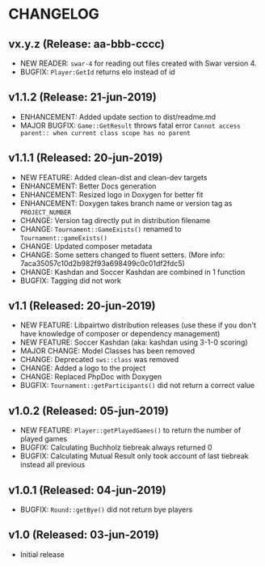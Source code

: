 # CHANGELOG

## vx.y.z (Release: aa-bbb-cccc)
* NEW READER: `swar-4` for reading out files created with Swar version 4.
* BUGFIX: `Player:GetId` returns elo instead of id

## v1.1.2 (Release: 21-jun-2019)
* ENHANCEMENT: Added update section to dist/readme.md
* MAJOR BUGFIX: `Game::GetResult` throws fatal error `Cannot access parent:: when current class scope has no parent`

## v1.1.1 (Released: 20-jun-2019)
* NEW FEATURE: Added clean-dist and clean-dev targets
* ENHANCEMENT: Better Docs generation
* ENHANCEMENT: Resized logo in Doxygen for better fit
* ENHANCEMENT: Doxygen takes branch name or version tag as `PROJECT_NUMBER`
* CHANGE: Version tag directly put in distribution filename
* CHANGE: `Tournament::GameExists()` renamed to `Tournament::gameExists()`
* CHANGE: Updated composer metadata
* CHANGE: Some setters changed to fluent setters. (More info: 7aca35057c10d2b982f93a698499c0c01df2fdc5)
* CHANGE: Kashdan and Soccer Kashdan are combined in 1 function
* BUGFIX: Tagging did not work

## v1.1 (Released: 20-jun-2019)
* NEW FEATURE: Libpairtwo distribution releases (use these if you don't have knowledge of composer or dependency management)
* NEW FEATURE: Soccer Kashdan (aka: kashdan using 3-1-0 scoring)
* MAJOR CHANGE: Model Classes has been removed
* CHANGE: Deprecated `sws::class` was removed
* CHANGE: Added a logo to the project
* CHANGE: Replaced PhpDoc with Doxygen
* BUGFIX: `Tournament::getParticipants()` did not return a correct value

## v1.0.2 (Released: 05-jun-2019)
* NEW FEATURE: `Player::getPlayedGames()` to return the number of played games
* BUGFIX: Calculating Buchholz tiebreak always returned 0
* BUGFIX: Calculating Mutual Result only took account of last tiebreak instead all previous

## v1.0.1 (Released: 04-jun-2019)
* BUGFIX: `Round::getBye()` did not return bye players

## v1.0  (Released: 03-jun-2019)
* Initial release
